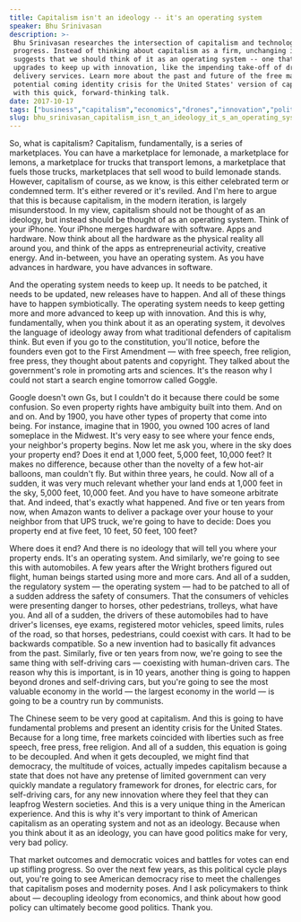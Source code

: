 ```yaml
---
title: Capitalism isn't an ideology -- it's an operating system
speaker: Bhu Srinivasan
description: >-
 Bhu Srinivasan researches the intersection of capitalism and technological
 progress. Instead of thinking about capitalism as a firm, unchanging ideology, he
 suggests that we should think of it as an operating system -- one that needs
 upgrades to keep up with innovation, like the impending take-off of drone
 delivery services. Learn more about the past and future of the free market (and a
 potential coming identity crisis for the United States' version of capitalism)
 with this quick, forward-thinking talk.
date: 2017-10-17
tags: ["business","capitalism","economics","drones","innovation","politics","society","future"]
slug: bhu_srinivasan_capitalism_isn_t_an_ideology_it_s_an_operating_system
---
```


So, what is capitalism? Capitalism, fundamentally, is a series of marketplaces. You can
have a marketplace for lemonade, a marketplace for lemons, a marketplace for trucks that
transport lemons, a marketplace that fuels those trucks, marketplaces that sell wood to
build lemonade stands. However, capitalism of course, as we know, is this either
celebrated term or condemned term. It's either revered or it's reviled. And I'm here to
argue that this is because capitalism, in the modern iteration, is largely
misunderstood. In my view, capitalism should not be thought of as an ideology, but instead
should be thought of as an operating system. Think of your iPhone. Your iPhone merges
hardware with software. Apps and hardware. Now think about all the hardware as the
physical reality all around you, and think of the apps as entrepreneurial activity,
creative energy. And in-between, you have an operating system. As you have advances in
hardware, you have advances in software.

And the operating system needs to keep up. It needs to be patched, it needs to be updated,
new releases have to happen. And all of these things have to happen symbiotically. The
operating system needs to keep getting more and more advanced to keep up with
innovation. And this is why, fundamentally, when you think about it as an operating system,
it devolves the language of ideology away from what traditional defenders of capitalism
think. But even if you go to the constitution, you'll notice, before the founders even got
to the First Amendment — with free speech, free religion, free press, they thought about
patents and copyright. They talked about the government's role in promoting arts and
sciences. It's the reason why I could not start a search engine tomorrow called
Goggle.

Google doesn't own Gs, but I couldn't do it because there could be some confusion. So even
property rights have ambiguity built into them. And on and on. And by 1900, you have other
types of property that come into being. For instance, imagine that in 1900, you owned 100
acres of land someplace in the Midwest. It's very easy to see where your fence ends, your
neighbor's property begins. Now let me ask you, where in the sky does your property end?
Does it end at 1,000 feet, 5,000 feet, 10,000 feet? It makes no difference, because other
than the novelty of a few hot-air balloons, man couldn't fly. But within three years, he
could. Now all of a sudden, it was very much relevant whether your land ends at 1,000 feet
in the sky, 5,000 feet, 10,000 feet. And you have to have someone arbitrate that. And
indeed, that's exactly what happened. And five or ten years from now, when Amazon wants to
deliver a package over your house to your neighbor from that UPS truck, we're going to
have to decide: Does you property end at five feet, 10 feet, 50 feet, 100
feet?

Where does it end? And there is no ideology that will tell you where your property ends.
It's an operating system. And similarly, we're going to see this with automobiles. A few
years after the Wright brothers figured out flight, human beings started using more and
more cars. And all of a sudden, the regulatory system — the operating system — had to be
patched to all of a sudden address the safety of consumers. That the consumers of vehicles
were presenting danger to horses, other pedestrians, trolleys, what have you. And all of a
sudden, the drivers of these automobiles had to have driver's licenses, eye exams,
registered motor vehicles, speed limits, rules of the road, so that horses, pedestrians,
could coexist with cars. It had to be backwards compatible. So a new invention had to
basically fit advances from the past. Similarly, five or ten years from now, we're going
to see the same thing with self-driving cars — coexisting with human-driven cars. The
reason why this is important, is in 10 years, another thing is going to happen beyond
drones and self-driving cars, but you're going to see the most valuable economy in the
world — the largest economy in the world — is going to be a country run by
communists.

The Chinese seem to be very good at capitalism. And this is going to have fundamental
problems and present an identity crisis for the United States. Because for a long time,
free markets coincided with liberties such as free speech, free press, free religion. And
all of a sudden, this equation is going to be decoupled. And when it gets decoupled, we
might find that democracy, the multitude of voices, actually impedes capitalism because a
state that does not have any pretense of limited government can very quickly mandate a
regulatory framework for drones, for electric cars, for self-driving cars, for any new
innovation where they feel that they can leapfrog Western societies. And this is a very
unique thing in the American experience. And this is why it's very important to think of
American capitalism as an operating system and not as an ideology. Because when you think
about it as an ideology, you can have good politics make for very, very bad
policy.

That market outcomes and democratic voices and battles for votes can end up stifling
progress. So over the next few years, as this political cycle plays out, you're going to
see American democracy rise to meet the challenges that capitalism poses and modernity
poses. And I ask policymakers to think about — decoupling ideology from economics, and
think about how good policy can ultimately become good politics. Thank you.

<!--
ad_duration=3.33
comment_count=98
event="TED Salon Brightline Initiative"
external_start_time=0
has_talk_citation=0
intro_duration=11.82
is_subtitle_required="False"
is_talk_featured="True"
language="en"
language_swap="False"
native_language="en"
number_of_related_talks=6
number_of_speakers=1
number_of_subtitled_videos=21
number_of_tags=8
number_of_talk_download_languages=21
number_of_talk_more_resources=1
number_of_talk_recommendations=0
number_of_talks_take_actions=1
post_ad_duration=0.83
published_timestamp="2018-02-12 15:43:09"
recording_date="2017-10-17"
speaker_description="Writer"
speaker_is_published=1
speaker_name="Bhu Srinivasan"
talk_name="Capitalism isn't an ideology -- it's an operating system"
talks_tags=["business","capitalism","economics","drones","innovation","politics","society","future"]
url_audio="https://download.ted.com/talks/BhuSrinivasan_2017S.mp3?apikey=acme-roadrunner"
url_photo_speaker="https://pe.tedcdn.com/images/ted/3ac05d0c4809eebf14d68db264c21c86c16fab80_254x191.jpg"
url_photo_talk="https://s3.amazonaws.com/talkstar-photos/uploads/bfe679bb-adca-41ff-9610-30a21f65f665/BhuSrinivasan_2017S-embed.jpg"
url_webpage="https://www.ted.com/talks/bhu_srinivasan_capitalism_isn_t_an_ideology_it_s_an_operating_system"
video_type_name="TED Salon Talk (partner)"
-->